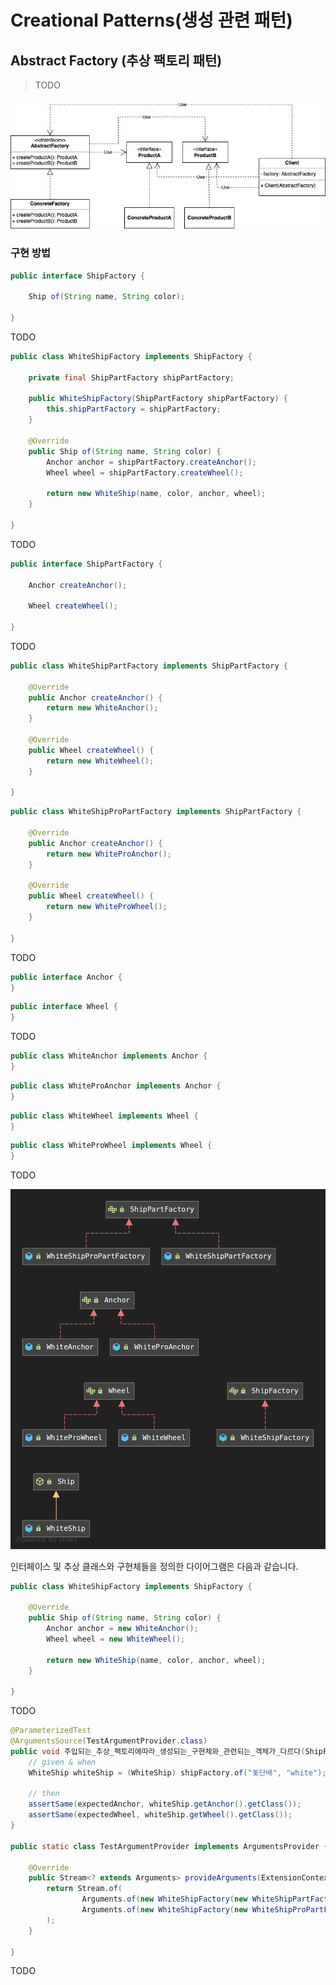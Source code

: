 # Creational Patterns(생성 관련 패턴)

## Abstract Factory (추상 팩토리 패턴)
> TODO

<p align="center">
    <img src="https://github.com/sinbom/design-patterns/blob/master/resources/abstract-factory.jpg?raw=true"/>
</p>

### 구현 방법

```java
public interface ShipFactory {

    Ship of(String name, String color);

}
```

TODO

```java
public class WhiteShipFactory implements ShipFactory {

    private final ShipPartFactory shipPartFactory;

    public WhiteShipFactory(ShipPartFactory shipPartFactory) {
        this.shipPartFactory = shipPartFactory;
    }

    @Override
    public Ship of(String name, String color) {
        Anchor anchor = shipPartFactory.createAnchor();
        Wheel wheel = shipPartFactory.createWheel();

        return new WhiteShip(name, color, anchor, wheel);
    }

}
```

TODO

```java
public interface ShipPartFactory {

    Anchor createAnchor();

    Wheel createWheel();

}
```

TODO

```java
public class WhiteShipPartFactory implements ShipPartFactory {

    @Override
    public Anchor createAnchor() {
        return new WhiteAnchor();
    }

    @Override
    public Wheel createWheel() {
        return new WhiteWheel();
    }

}
```

```java
public class WhiteShipProPartFactory implements ShipPartFactory {

    @Override
    public Anchor createAnchor() {
        return new WhiteProAnchor();
    }

    @Override
    public Wheel createWheel() {
        return new WhiteProWheel();
    }

}
```

TODO

```java
public interface Anchor {
}
```

```java
public interface Wheel {
}
```

TODO

```java
public class WhiteAnchor implements Anchor {
}
```

```java
public class WhiteProAnchor implements Anchor {
}
```

```java
public class WhiteWheel implements Wheel {
}
```

```java
public class WhiteProWheel implements Wheel {
}
```

TODO 

<p align="center">
    <img src="https://github.com/sinbom/design-patterns/blob/master/resources/abstract-factory-diagram.png?raw=true"/>
</p>

인터페이스 및 추상 클래스와 구현체들을 정의한 다이어그램은 다음과 같습니다.

```java
public class WhiteShipFactory implements ShipFactory {

    @Override
    public Ship of(String name, String color) {
        Anchor anchor = new WhiteAnchor();
        Wheel wheel = new WhiteWheel();

        return new WhiteShip(name, color, anchor, wheel);
    }

}
```

TODO

```java
@ParameterizedTest
@ArgumentsSource(TestArgumentProvider.class)
public void 주입되는_추상_팩토리에따라_생성되는_구현체와_관련되는_객체가_다르다(ShipFactory shipFactory, Class<?> expectedAnchor, Class<?> expectedWheel) {
    // given & when
    WhiteShip whiteShip = (WhiteShip) shipFactory.of("돛단배", "white");

    // then
    assertSame(expectedAnchor, whiteShip.getAnchor().getClass());
    assertSame(expectedWheel, whiteShip.getWheel().getClass());
}

public static class TestArgumentProvider implements ArgumentsProvider {

    @Override
    public Stream<? extends Arguments> provideArguments(ExtensionContext context) {
        return Stream.of(
                Arguments.of(new WhiteShipFactory(new WhiteShipPartFactory()), WhiteAnchor.class, WhiteWheel.class),
                Arguments.of(new WhiteShipFactory(new WhiteShipProPartFactory()), WhiteProAnchor.class, WhiteProWheel.class)
        );
    }

}
```

TODO